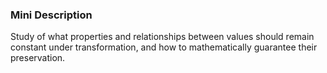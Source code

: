 ### Mini Description

Study of what properties and relationships between values should remain constant under transformation, and how to mathematically guarantee their preservation.
